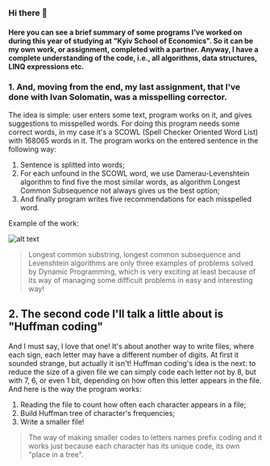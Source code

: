 ### Hi there 👋

#### Here you can see a brief summary of some programs I've worked on during this year of studying at "Kyiv School of Economics". So it can be my own work, or assignment, completed with a partner. Anyway, I have a complete understanding of the code, i.e., all algorithms, data structures, LINQ expressions etc.

### 1. And, moving from the end, my last assignment, that I've done with Ivan Solomatin, was a misspelling corrector.

The idea is simple: user enters some text, program works on it, and gives suggestions to misspelled words.
For doing this program needs some correct words, in my case it's a SCOWL (Spell Checker Oriented Word List) with 168065 words in it.
The program works on the entered sentence in the following way:
  1. Sentence is splitted into words;
  2. For each unfound in the SCOWL word, we use Damerau-Levenshtein algorithm to find five the most similar words, as algorithm Longest Common Subsequence not always gives us the best option;
  3. And finally program writes five recommendations for each misspelled word.


Example of the work:

![alt text](https://lh3.googleusercontent.com/d6SDlOHm44hTq1tcXO8xMJChTgxKMWXiNMEaOUUtfrRb1mOIg_bbDh-oCLF8es9cByFFFteaWYCWxTbFgEZa37OR-6jxRe2F3u1XKPzGQExJGfgFiZyy6MVVDssF_tKxr9S3CXQQZATM4iozgrRDp_7RHUawPnWFfSG6sJH5Ix4ACFDrDPFY9bNAEtuDnmvXkG1bD_iqXH2n0RidpZGBxB7zGMPntVqua2KgxYzmwgmaRK4g9CAtiB9bQhEWNV8Jamp-4VSeOGxM5Sge8hnZnNFnPcYkCvMMUqBvWL5npSPpOTO-BGQuZPR3bJm_K3JJOxEiTr9jOOvrEbDn-r0ApyvSwDxPdziZnEAQAA_H5T5qqaEEOUY9mCuoJNYqbilGwf3NuhVaXdc5_nfSs3S17cJfUK6pIpdJDTaGlkyJJPV5kBcM2C88_0Sr6PLsHpyDRmYcQptXVbZXkTaTENcg9bg2AgdPgedALEIQIpZRHQ-tPeoMXhEdYp-EjAbcLsOcdE3qJirw_Zw2l4k7OqWXzTRM8PQeJ0fq1DaeB7ddT4i8VgtTNCBkdF2XLI5DnDOZ1jo7IWHZLSUruVzT4BGfdmnV9sZaquZtTPDSrxRb8eXwBDAgTysZb7uybZaAKD8VQDvEeC8kjnpz-562RplWYSRbHAZj9Z9Qz4wXWYXxrC0ql_3hsw_0mfQWYCYN5mvxtcmDuZH034-DGNplJOJbbeatqJdqSU0FC-8KARP6KJYdi_G6OtGct1lrU0ITGyRqtJ8IainVRcJBeENAF69TO1ZJntIsW8jbZCEEYDMdOJVILKM2rWVCiFB3XbAcEwQ4jmAjYiFnjBUDXcVysAlEUAjJf8gb4bpECSX0ZD5Atzt2vTZo6NyHs-owr0ikekrM9ExwFXuskT1EGmRrTEdiXv-FXHF6Og1V-ivp5a2SVz_k6PQ=w732-h375-s-no?authuser=0 "T")
>Longest common substring, longest common subsequence and Levenshtein algorithms are only three examples of problems solved by Dynamic Programming, which is very exciting at least because of its way of managing some difficult problems in easy and interesting way! 

## 2. The second code I'll talk a little about is "Huffman coding"
And I must say, I love that one! It's about another way to write files, where each sign, each letter may have a different number of digits. At first it sounded strange, but actually it isn't!
Huffman coding's idea is the next: to reduce the size of a given file we can simply code each letter not by 8, but with 7, 6, or even 1 bit, depending on how often this letter appears in the file.
And here is the way the program works:
  1. Reading the file to count how often each character appears in a file;
  2. Build Huffman tree of character's frequencies;
  3. Write a smaller file!
>The way of making smaller codes to letters names prefix coding and it works just because each character has its unique code, its own "place in a tree".
<!--
**LevkoBe/LevkoBe** is a ✨ _special_ ✨ repository because its `README.md` (this file) appears on your GitHub profile.

Here are some ideas to get you started:

- 🔭 I’m currently working on ...
- 🌱 I’m currently learning ...
- 👯 I’m looking to collaborate on ...
- 🤔 I’m looking for help with ...
- 💬 Ask me about ...
- 📫 How to reach me: ...
- 😄 Pronouns: ...
- ⚡ Fun fact: ...
-->
